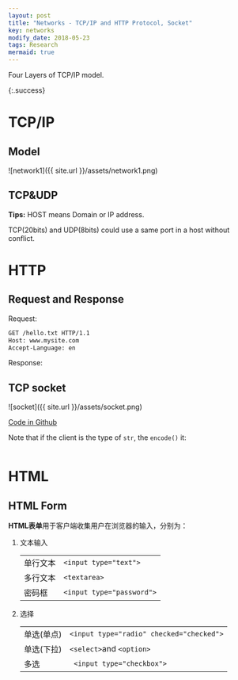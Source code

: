 ```yaml
---
layout: post
title: "Networks - TCP/IP and HTTP Protocol, Socket"
key: networks
modify_date: 2018-05-23
tags: Research
mermaid: true
---
```




Four Layers of TCP/IP model.

{:.success} 

<!--more-->

# TCP/IP

## Model

![network1]({{ site.url }}/assets/network1.png)

## TCP&UDP

**Tips:** HOST means Domain or IP address.

TCP(20bits) and UDP(8bits) could use a same port in a host without conflict.

# HTTP

## Request and Response

Request:

```html
GET /hello.txt HTTP/1.1
Host: www.mysite.com
Accept-Language: en
```

Response:



## TCP socket

![socket]({{ site.url }}/assets/socket.png)

[Code in Github](https://github.com/chenweigao/python_web/tree/master/socket)

Note that if the client is the type of `str`, the `encode()` it:

```python
```

# HTML

## HTML Form

**HTML表单**用于客户端收集用户在浏览器的输入，分别为：

1. 文本输入

   |          |                             |
   | -------- | --------------------------- |
   | 单行文本 | ` <input type="text"> `     |
   | 多行文本 | `<textarea>`                |
   | 密码框   | ` <input type="password"> ` |

2. 选择

    |            |                                            |
    | ---------- | ------------------------------------------ |
    | 单选(单点) | ` <input type="radio" checked="checked"> ` |
    | 单选(下拉) | `<select>`and `<option>`                   |
    | 多选       | ` <input type="checkbox">`                 |

